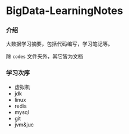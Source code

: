 # BigData-LearningNotes

### 介绍
大数据学习摘要，包括代码编写，学习笔记等。

除 `codes` 文件夹外，其它皆为文档



### 学习次序

- 虚拟机
- jdk
- linux
- redis
- mysql
- git
- jvm&juc